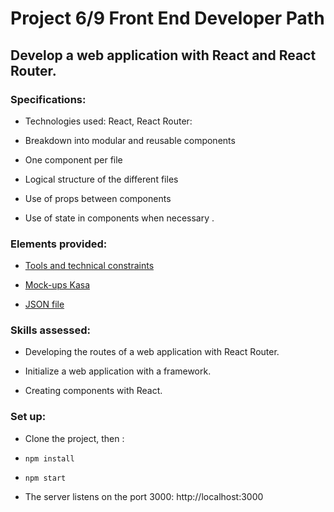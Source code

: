 # Project 6/9 Front End Developer Path

## Develop a web application with React and React Router.

### Specifications:

- Technologies used: React, React Router:

- Breakdown into modular and reusable components
  
- One component per file

- Logical structure of the different files

- Use of props between components

- Use of state in components when necessary .

### Elements provided:

- [Tools and technical constraints](chrome-extension://efaidnbmnnnibpcajpcglclefindmkaj/viewer.html?pdfurl=https%3A%2F%2Fcourse.oc-static.com%2Fprojects%2FFront-End%2BV2%2FP9%2BReact%2B1%2FCoding%2Bguidelines%2BKasa%2BFR.pdf&clen=48230&chunk=true)

- [Mock-ups Kasa](https://www.figma.com/file/bAnXDNqRKCRRP8mY2gcb5p/UI-Design-Kasa-FR?node-id=4%3A1)

- [JSON file](https://s3-eu-west-1.amazonaws.com/course.oc-static.com/projects/Front-End+V2/P9+React+1/logements.json)

### Skills assessed:

- Developing the routes of a web application with React Router.

- Initialize a web application with a framework.

- Creating components with React.

### Set up:

- Clone the project, then :

- `npm install`

- `npm start`

- The server listens on the port 3000: http://localhost:3000
